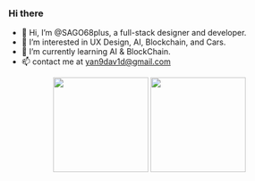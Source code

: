 
### Hi there 

- 👋 Hi, I’m @SAGO68plus, a full-stack designer and developer.
- 👀 I’m interested in UX Design, AI, Blockchain, and Cars.
- 🌱 I’m currently learning AI & BlockChain.
- 📫 contact me at yan9dav1d@gmail.com
<div align="center">
  <img height="170px" src="https://github-readme-stats.vercel.app/api?username=SAGO68plus" />
  <img height="170px" src="https://github-readme-   stats.vercel.app/api/top-langs/?username=SAGO68plus&layout=compact&langs_count=8" />
</div>
